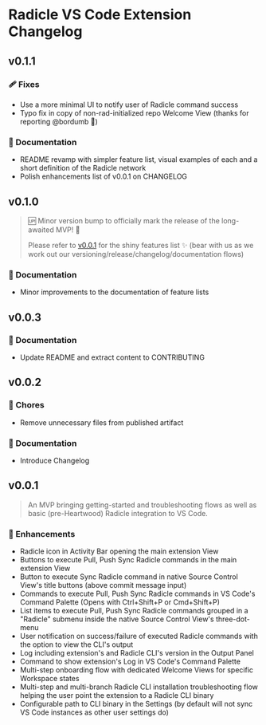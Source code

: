 # Radicle VS Code Extension Changelog

## v0.1.1

### 🩹 Fixes

- Use a more minimal UI to notify user of Radicle command success
- Typo fix in copy of non-rad-initialized repo Welcome View (thanks for reporting @bordumb 🙌)

### 📖 Documentation

- README revamp with simpler feature list, visual examples of each and a short definition of the Radicle network
- Polish enhancements list of v0.0.1 on CHANGELOG

## v0.1.0

> 🆙 Minor version bump to officially mark the release of the long-awaited MVP! 🥳
>
> Please refer to [v0.0.1](#v001) for the shiny features list ✨
>(bear with us as we work out our versioning/release/changelog/documentation flows)

### 📖 Documentation

- Minor improvements to the documentation of feature lists

## v0.0.3

### 📖 Documentation

- Update README and extract content to CONTRIBUTING

## v0.0.2

### 🏡 Chores

- Remove unnecessary files from published artifact

### 📖 Documentation

- Introduce Changelog

## v0.0.1

> An MVP bringing getting-started and troubleshooting flows as well as basic (pre-Heartwood) Radicle integration to VS Code.

### 🚀 Enhancements

- Radicle icon in Activity Bar opening the main extension View
- Buttons to execute Pull, Push Sync Radicle commands in the main extension View
- Button to execute Sync Radicle command in native Source Control View's title buttons (above commit message input)
- Commands to execute Pull, Push Sync Radicle commands in VS Code's Command Palette (Opens with Ctrl+Shift+P or Cmd+Shift+P)
- List items to execute Pull, Push Sync Radicle commands grouped in a "Radicle" submenu inside the native Source Control View's three-dot-menu
- User notification on success/failure of executed Radicle commands with the option to view the CLI's output
- Log including extension's and Radicle CLI's version in the Output Panel
- Command to show extension's Log in VS Code's Command Palette
- Multi-step onboarding flow with dedicated Welcome Views for specific Workspace states
- Multi-step and multi-branch Radicle CLI installation troubleshooting flow helping the user point the extension to a Radicle CLI binary
- Configurable path to CLI binary in the Settings (by default will not sync VS Code instances as other user settings do)
